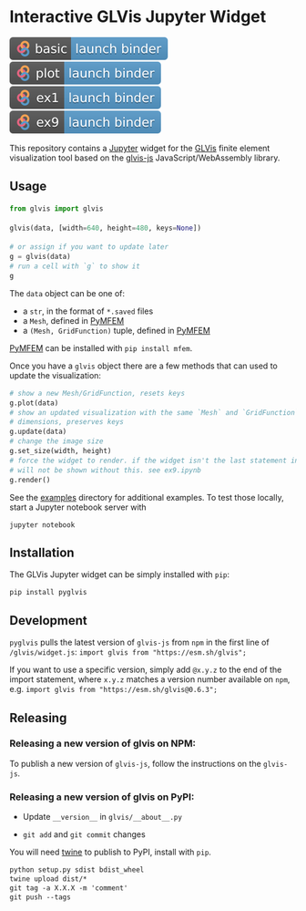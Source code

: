 # Interactive GLVis Jupyter Widget

<!-- Badges generated at https://mybinder.readthedocs.io/en/latest/howto/badges.html -->
[![badge](examples/basic.svg "Basic GLVis + Jupyter Example")](https://mybinder.org/v2/gh/GLVis/pyglvis/anywidget?filepath=examples%2Fbasic.ipynb)
[![badge](examples/plot.svg "Plot grid functions")](https://mybinder.org/v2/gh/GLVis/pyglvis/anywidget?filepath=examples%2Fplot.ipynb)
[![badge](examples/ex1.svg "MFEM's Example 1")](https://mybinder.org/v2/gh/GLVis/pyglvis/anywidget?filepath=examples%2Fex1.ipynb)
[![badge](examples/ex9.svg "MFEM's Example 9")](https://mybinder.org/v2/gh/GLVis/pyglvis/anywidget?filepath=examples%2Fex9.ipynb)

This repository contains a [Jupyter](https://jupyter.org/) widget for the [GLVis](https://glvis.org/) finite element
visualization tool based on the [glvis-js](https://github.com/GLVis/glvis-js) JavaScript/WebAssembly library.

## Usage

```python
from glvis import glvis

glvis(data, [width=640, height=480, keys=None])

# or assign if you want to update later
g = glvis(data)
# run a cell with `g` to show it
g
```

The `data` object can be one of:

- a `str`, in the format of `*.saved` files
- a `Mesh`, defined in [PyMFEM](https://github.com/mfem/pymfem)
- a `(Mesh, GridFunction)` tuple, defined in [PyMFEM](https://github.com/mfem/pymfem)

[PyMFEM](https://github.com/mfem/pymfem) can be installed with `pip install mfem`.


Once you have a `glvis` object there are a few methods that can used to update the
visualization:
```python
# show a new Mesh/GridFunction, resets keys
g.plot(data)
# show an updated visualization with the same `Mesh` and `GridFunction`
# dimensions, preserves keys
g.update(data)
# change the image size
g.set_size(width, height)
# force the widget to render. if the widget isn't the last statement in a cell it
# will not be shown without this. see ex9.ipynb
g.render()
```

See the [examples](examples/) directory for additional examples. To test those locally, start a Jupyter notebook server with

```
jupyter notebook
```

## Installation

The GLVis Jupyter widget can be simply installed with `pip`:

```
pip install pyglvis
```


## Development

`pyglvis` pulls the latest version of `glvis-js` from `npm` in the first line of `/glvis/widget.js`: 
`import glvis from "https://esm.sh/glvis";`

If you want to use a specific version, simply add `@x.y.z` to the end of the import statement, where `x.y.z` matches a version number available on `npm`, e.g.
`import glvis from "https://esm.sh/glvis@0.6.3";`



## Releasing

### Releasing a new version of glvis on NPM:

To publish a new version of `glvis-js`, follow the instructions on the `glvis-js`.


### Releasing a new version of glvis on PyPI:

- Update `__version__` in `glvis/__about__.py` 

- `git add` and `git commit` changes


You will need [twine](https://pypi.org/project/twine/) to publish to PyPI, install with `pip`.

```
python setup.py sdist bdist_wheel
twine upload dist/*
git tag -a X.X.X -m 'comment'
git push --tags
```
